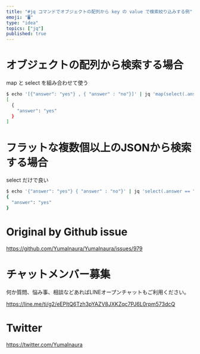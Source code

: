```yaml
---
title: "#jq コマンドでオブジェクトの配列から key の value で検索絞り込みする例"
emoji: "🖥"
type: "idea"
topics: ["jq"]
published: true
---
```


# オブジェクトの配列から検索する場合

map と select を組み合わせて使う

```sh
$ echo '[{"answer": "yes"} , { "answer" : "no"}]' | jq 'map(select(.answer == "yes"))'
[
  {
    "answer": "yes"
  }
]
```

# フラットな複数個以上のJSONから検索する場合

select だけで良い

```sh
$ echo '{"answer": "yes"} { "answer" : "no"}' | jq 'select(.answer == "yes")'
{
  "answer": "yes"
}
```


# Original by Github issue

https://github.com/YumaInaura/YumaInaura/issues/979








<!-- Update From Qiita API -->

# チャットメンバー募集


何か質問、悩み事、相談などあればLINEオープンチャットもご利用ください。

https://line.me/ti/g2/eEPltQ6Tzh3pYAZV8JXKZqc7PJ6L0rpm573dcQ





# Twitter


https://twitter.com/YumaInaura


<!-- Update From Qiita API -->



